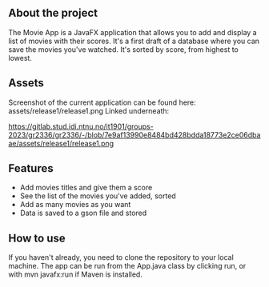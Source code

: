 ## About the project

The Movie App is a JavaFX application that allows you to add and display a list of movies with their scores. It's a first draft of a database where you can save the movies you've watched. It's sorted by score, from highest to lowest.

## Assets

Screenshot of the current application can be found here: assets/release1/release1.png
Linked underneath:

https://gitlab.stud.idi.ntnu.no/it1901/groups-2023/gr2336/gr2336/-/blob/7e9af13990e8484bd428bdda18773e2ce06dbaae/assets/release1/release1.png 

## Features

- Add movies titles and give them a score
- See the list of the movies you've added, sorted
- Add as many movies as you want
- Data is saved to a gson file and stored

## How to use

If you haven't already, you need to clone the repository to your local machine. The app can be run from the App.java class by clicking run, or with mvn javafx:run if Maven is installed.
